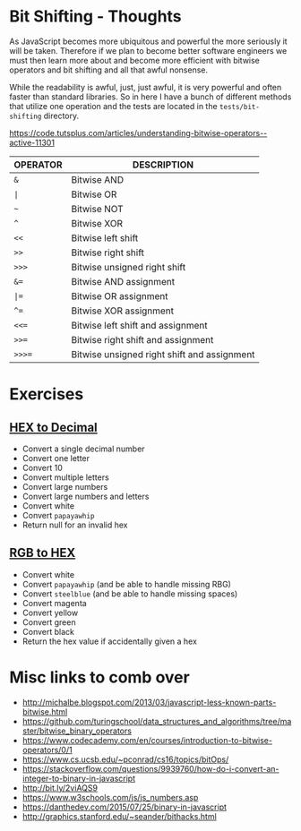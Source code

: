# Bit Shifting - Thoughts
As JavaScript becomes more ubiquitous and powerful the more seriously it will be taken.
Therefore if we plan to become better software engineers we must then learn more about
and become more efficient with bitwise operators and bit shifting and all that awful nonsense.

While the readability is awful, just, just awful, it is very powerful and often faster than
standard libraries. So in here I have a bunch of different methods that utilize one operation
and the tests are located in the `tests/bit-shifting` directory.

https://code.tutsplus.com/articles/understanding-bitwise-operators--active-11301

| OPERATOR  | DESCRIPTION  |
|---|---|
| `&` | Bitwise AND |
| `\|` | Bitwise OR |
| `~` | Bitwise NOT |
| `^` | Bitwise XOR |
| `<<` | Bitwise left shift |
| `>>` | Bitwise right shift |
| `>>>` | Bitwise unsigned right shift |
| `&=` | Bitwise AND assignment |
| `\|=` | Bitwise OR assignment |
| `^=` | Bitwise XOR assignment |
| `<<=` | Bitwise left shift and assignment |
| `>>=` | Bitwise right shift and assignment |
| `>>>=` | Bitwise unsigned right shift and assignment |

# Exercises
## [HEX to Decimal](http://bit.ly/2uatstw)
* Convert a single decimal number
* Convert one letter
* Convert 10
* Convert multiple letters
* Convert large numbers
* Convert large numbers and letters
* Convert white
* Convert `papayawhip`
* Return null for an invalid hex

## [RGB to HEX](http://bit.ly/2uaiMLn)
* Convert white
* Convert `papayawhip` (and be able to handle missing RBG)
* Convert `steelblue` (and be able to handle missing spaces)
* Convert magenta
* Convert yellow
* Convert green
* Convert black
* Return the hex value if accidentally given a hex

# Misc links to comb over
* http://michalbe.blogspot.com/2013/03/javascript-less-known-parts-bitwise.html
* https://github.com/turingschool/data_structures_and_algorithms/tree/master/bitwise_binary_operators
* https://www.codecademy.com/en/courses/introduction-to-bitwise-operators/0/1
* https://www.cs.ucsb.edu/~pconrad/cs16/topics/bitOps/
* https://stackoverflow.com/questions/9939760/how-do-i-convert-an-integer-to-binary-in-javascript
* http://bit.ly/2viAQS9
* https://www.w3schools.com/js/js_numbers.asp
* https://danthedev.com/2015/07/25/binary-in-javascript
* http://graphics.stanford.edu/~seander/bithacks.html
